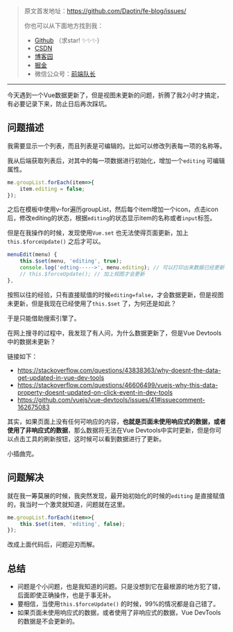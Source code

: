 > 原文首发地址：https://github.com/Daotin/fe-blog/issues/
> 
> 你也可以从下面地方找到我：
>
> - [Github](https://github.com/Daotin/) （求star! ✨✨✨）
> - [CSDN](https://blog.csdn.net/lvonve) 
> - [博客园](https://www.cnblogs.com/lvonve/) 
> - [掘金](https://juejin.im/user/2084329777534216) 
> - 微信公众号：[前端队长](https://images.cnblogs.com/cnblogs_com/lvonve/1607764/o_gzh.jpg) 

---



今天遇到一个Vue数据更新了，但是视图未更新的问题，折腾了我2小时才搞定，有必要记录下来，防止日后再次踩坑。

## 问题描述

我需要显示一个列表，而且列表是可编辑的。比如可以修改列表每一项的名称等。

我从后端获取列表后，对其中的每一项数据进行初始化，增加一个`editing` 可编辑属性。

```js
me.groupList.forEach(item=>{
    item.editing = false;
});
```

之后在模板中使用v-for遍历groupList，然后每个item增加一个icon，点击icon后，修改editing的状态，根据`editing`的状态显示item的名称或者`input`标签。

但是在我操作的时候，发现使用`Vue.set` 也无法使得页面更新，加上`this.$forceUpdate()` 之后才可以。

```js
menuEdit(menu) {
    this.$set(menu, 'editing', true);
    console.log('edting----->', menu.editing); // 可以打印出来数据已经更新
    // this.$forceUpdate(); // 加上视图才会更新
},
```

按照以往的经验，只有直接赋值的时候`editing=false`，才会数据更新，但是视图未更新，但是我现在已经使用了`this.$set` 了，为何还是如此？

于是只能借助搜索引擎了。

在网上搜寻的过程中，我发现了有人问，为什么数据更新了，但是Vue Devtools中的数据未更新？

链接如下：

- https://stackoverflow.com/questions/43838363/why-doesnt-the-data-get-updated-in-vue-dev-tools
- https://stackoverflow.com/questions/46606499/vuejs-why-this-data-property-doesnt-updated-on-click-event-in-dev-tools
- https://github.com/vuejs/vue-devtools/issues/41#issuecomment-162675083

其实，如果页面上没有任何可响应的内容，**也就是页面未使用响应式的数据，或者使用了非响应式的数据**，那么数据将无法在Vue Devtools中实时更新，但是你可以点击工具的刷新按钮，这时候可以看到数据进行了更新。

小插曲完。

## 问题解决

就在我一筹莫展的时候，我突然发现，最开始初始化的时候的`editing` 是直接赋值的，我当时一个激灵就知道，问题就在这里。

```js
me.groupList.forEach(item=>{
    this.$set(item, 'editing', false);
});
```

改成上面代码后，问题迎刃而解。



## 总结

- 问题是个小问题，也是我知道的问题。只是没想到它在最根源的地方犯了错，后面即使正确操作，也是于事无补。
- 要相信，当使用`this.$forceUpdate()` 的时候，99%的情况都是自己错了。
- 如果页面未使用响应式的数据，或者使用了非响应式的数据，Vue DevTools的数据是不会更新的。

